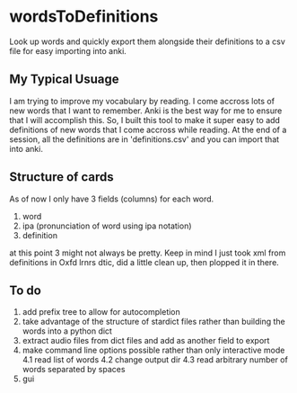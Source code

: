 # wordsToDefinitions
Look up words and quickly export them alongside their definitions to a csv file for easy importing into anki. 


## My Typical Usuage
I am trying to improve my vocabulary by reading. I come accross lots of new words that I want to remember. Anki is the best way for me to ensure that I will accomplish this. So, I built this tool to make it super easy to add definitions of new words that I come accross while reading. At the end of a session, all the definitions are in 'definitions.csv' and you can import that into anki. 

## Structure of cards
As of now I only have 3 fields (columns) for each word.
1. word
2. ipa (pronunciation of word using ipa notation)
3. definition 

at this point 3 might not always be pretty. Keep in mind I just took xml from definitions in Oxfd lrnrs dtic, did a little clean up, then plopped it in there.

## To do
1. add prefix tree to allow for autocompletion
2. take advantage of the structure of stardict files rather than building the words into a python dict
3. extract audio files from dict files and add as another field to export
4. make command line options possible rather than only interactive mode
4.1 read list of words
4.2 change output dir
4.3 read arbitrary number of words separated by spaces
5. gui
